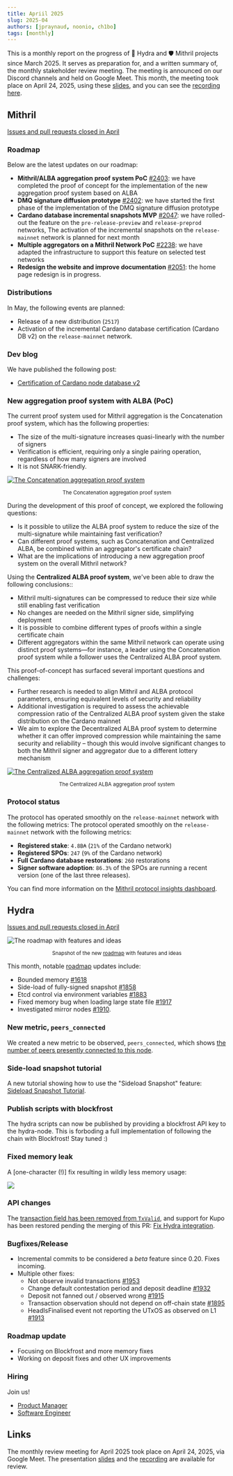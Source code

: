 ```yaml
---
title: Apriil 2025
slug: 2025-04
authors: [jpraynaud, noonio, ch1bo]
tags: [monthly]
---
```


This is a monthly report on the progress of 🐲 Hydra and 🛡 Mithril projects since March 2025. It serves as preparation for, and a written summary of, the monthly stakeholder review meeting. The meeting is announced on our Discord channels and held on Google Meet. This month, the meeting took place on April 24, 2025, using these [slides][slides], and you can see the [recording here][recording].

## Mithril

[Issues and pull requests closed in April](https://github.com/input-output-hk/mithril/issues?q=is%3Aclosed+sort%3Aupdated-desc+closed%3A2025-04-01..2025-04-30)

### Roadmap

Below are the latest updates on our roadmap:

- **Mithril/ALBA aggregation proof system PoC** [#2403](https://github.com/input-output-hk/mithril/issues/2403): we have completed the proof of concept for the implementation of the new aggregation proof system based on ALBA
- **DMQ signature diffusion prototype** [#2402](https://github.com/input-output-hk/mithril/issues/2402): we have started the first phase of the implementation of the DMQ signature diffusion prototype
- **Cardano database incremental snapshots MVP** [#2047](https://github.com/input-output-hk/mithril/issues/2047): we have rolled-out the feature on the `pre-release-preview` and `release-preprod` networks, The activation of the incremental snapshots on the `release-mainnet` network is planned for next month
- **Multiple aggregators on a Mithril Network PoC** [#2238](https://github.com/input-output-hk/mithril/issues/2238): we have adapted the infrastructure to support this feature on selected test networks
- **Redesign the website and improve documentation** [#2051](https://github.com/input-output-hk/mithril/issues/2051): the home page redesign is in progress.

### Distributions

In May, the following events are planned:

- Release of a new distribution (`2517`)
- Activation of the incremental Cardano database certification (Cardano DB v2) on the `release-mainnet` network.

### Dev blog

We have published the following post:

- [Certification of Cardano node database v2](https://mithril.network/doc/dev-blog/2025/04/14/cardano-node-database-v2-certification)

### New aggregation proof system with ALBA (PoC)

The current proof system used for Mithril aggregation is the Concatenation proof system, which has the following properties:

- The size of the multi-signature increases quasi-linearly with the number of signers
- Verification is efficient, requiring only a single pairing operation, regardless of how many signers are involved
- It is not SNARK-friendly.

[![The Concatenation aggregation proof system](./img/2025-04-mithril-concatenation-aggregation.jpg)](./img/2025-04-mithril-concatenation-aggregation.jpg)
<small><center>The Concatenation aggregation proof system</center></small>

During the development of this proof of concept, we explored the following questions:

- Is it possible to utilize the ALBA proof system to reduce the size of the multi-signature while maintaining fast verification?
- Can different proof systems, such as Concatenation and Centralized ALBA, be combined within an aggregator's certificate chain?
- What are the implications of introducing a new aggregation proof system on the overall Mithril network?

Using the **Centralized ALBA proof system**, we've been able to draw the following conclusions::

- Mithril multi-signatures can be compressed to reduce their size while still enabling fast verification
- No changes are needed on the Mithril signer side, simplifying deployment
- It is possible to combine different types of proofs within a single certificate chain
- Different aggregators within the same Mithril network can operate using distinct proof systems—for instance, a leader using the Concatenation proof system while a follower uses the Centralized ALBA proof system.

This proof-of-concept has surfaced several important questions and challenges:

- Further research is needed to align Mithril and ALBA protocol parameters, ensuring equivalent levels of security and reliability
- Additional investigation is required to assess the achievable compression ratio of the Centralized ALBA proof system given the stake distribution on the Cardano mainnet
- We aim to explore the Decentralized ALBA proof system to determine whether it can offer improved compression while maintaining the same security and reliability – though this would involve significant changes to both the Mithril signer and aggregator due to a different lottery mechanism

[![The Centralized ALBA aggregation proof system](./img/2025-04-mithril-centralized-alba-aggregation.jpg)](./img/2025-04-mithril-centralized-alba-aggregation.jpg)
<small><center>The Centralized ALBA aggregation proof system</center></small>

### Protocol status

The protocol has operated smoothly on the `release-mainnet` network with the following metrics:
The protocol operated smoothly on the `release-mainnet` network with the following metrics:

- **Registered stake**: `4.8B₳` (`21%` of the Cardano network)
- **Registered SPOs**: `247` (`9%` of the Cardano network)
- **Full Cardano database restorations**: `260` restorations
- **Signer software adoption**: `86.3%` of the SPOs are running a recent version (one of the last three releases).

You can find more information on the [Mithril protocol insights dashboard](https://lookerstudio.google.com/s/mbL23-8gibI).

## Hydra

[Issues and pull requests closed in April](https://github.com/cardano-scaling/hydra/issues?q=is%3Aclosed+sort%3Aupdated-desc+closed%3A2025-04-01..2025-04-30)

![The roadmap with features and ideas](./img/2025-04-hydra-roadmap.png)
<small><center>Snapshot of the new [roadmap](https://github.com/orgs/cardano-scaling/projects/7/views/6) with features and ideas</center></small>

This month, notable [roadmap](https://github.com/orgs/cardano-scaling/projects/7/views/6) updates include:

- Bounded memory [#1618](https://github.com/cardano-scaling/hydra/issues/1618)
- Side-load of fully-signed snapshot [#1858](https://github.com/cardano-scaling/hydra/issues/1858)
- Etcd control via environment variables [#1883](https://github.com/cardano-scaling/hydra/issues/1883)
- Fixed memory bug when loading large state file [#1917](https://github.com/cardano-scaling/hydra/issues/1917)
- Investigated mirror nodes [#1910](https://github.com/cardano-scaling/hydra/pull/1910).

### New metric, `peers_connected`

We created a new metric to be observed, `peers_connected`, which shows [the
number of peers presently connected to this
node](https://hydra.family/head-protocol/unstable/docs/how-to/operating-hydra#monitoring).

### Side-load snapshot tutorial

A new tutorial showing how to use the "Sideload Snapshot" feature: [Sideload
Snapshot
Tutorial](https://hydra.family/head-protocol/unstable/docs/how-to/sideload-snapshot).

### Publish scripts with blockfrost

The hydra scripts can now be published by providing a blockfrost API key to
the hydra-node. This is forboding a full implementation of following the chain
with Blockfrost! Stay tuned :)

### Fixed memory leak

A [one-character (!)] fix resulting in wildly less memory usage:

![](./img/2025-04-memory.png)

### API changes

The [transaction field has been removed from
`TxValid`](https://github.com/cardano-scaling/hydra/pull/1947), and support
for Kupo has been restored pending the merging of this PR: [Fix Hydra
integration](https://github.com/CardanoSolutions/kupo/pull/189).

### Bugfixes/Release

- Incremental commits to be considered a _beta_ feature since 0.20. Fixes
incoming.
- Multiple other fixes:
  - Not observe invalid transactions [#1953](https://github.com/cardano-scaling/hydra/pull/1953)
  - Change default contestation period and deposit deadline [#1932](https://github.com/cardano-scaling/hydra/pull/1932)
  - Deposit not fanned out / observed wrong [#1915](https://github.com/cardano-scaling/hydra/issues/1915)
  - Transaction observation should not depend on off-chain state [#1895](https://github.com/cardano-scaling/hydra/issues/1895)
  - HeadIsFinalised event not reporting the UTxOS as observed on L1 [#1913](https://github.com/cardano-scaling/hydra/issues/1913)

### Roadmap update

- Focusing on Blockfrost and more memory fixes
- Working on deposit fixes and other UX improvements

### Hiring

Join us!

- [Product Manager](https://wrkbl.ink/8wAmz8A)
- [Software Engineer](https://wrkbl.ink/8wAmz8A)


## Links

The monthly review meeting for April 2025 took place on April 24, 2025, via Google Meet.
The presentation [slides][slides] and the [recording][recording] are available for review.

[slides]: https://docs.google.com/presentation/d/1B8FM4k1EmUYSDdeIXhRiYMEIK9KiDoOQ-lMHVN9SzRs/edit?usp=sharing
[recording]: https://drive.google.com/file/d/1yFzWel2FzuOMG11-jkwODfazqN58s47W/view?usp=drive_link
